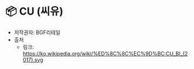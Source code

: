 # 📦 CU (씨유)

- 저작권자: BGF리테일
- 출처
  - 링크: https://ko.wikipedia.org/wiki/%ED%8C%8C%EC%9D%BC:CU_BI_(2017).svg
